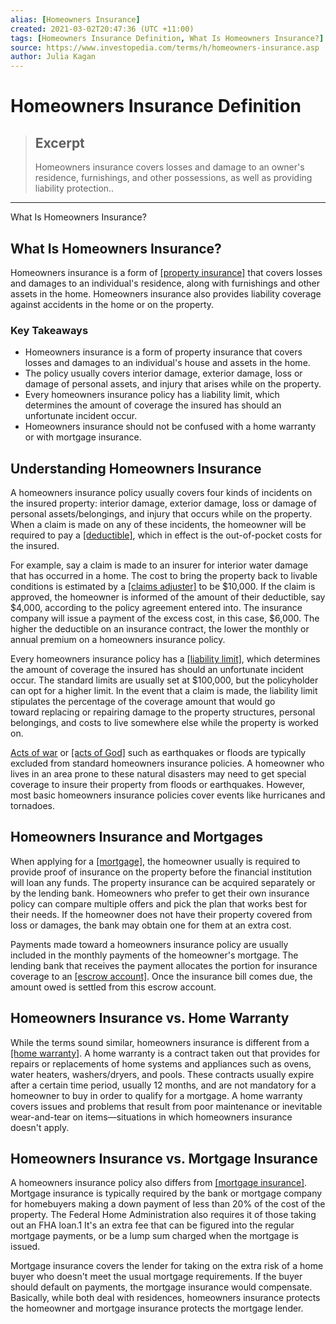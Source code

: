 ```yaml
---
alias: [Homeowners Insurance]
created: 2021-03-02T20:47:36 (UTC +11:00)
tags: [Homeowners Insurance Definition, What Is Homeowners Insurance?]
source: https://www.investopedia.com/terms/h/homeowners-insurance.asp
author: Julia Kagan
---
```


# Homeowners Insurance Definition

> ## Excerpt
> Homeowners insurance covers losses and damage to an owner's residence, furnishings, and other possessions, as well as providing liability protection..

---

What Is Homeowners Insurance?
## What Is Homeowners Insurance?

Homeowners insurance is a form of [[property insurance]](https://www.investopedia.com/terms/p/property-insurance.asp) that covers losses and damages to an individual's residence, along with furnishings and other assets in the home. Homeowners insurance also provides liability coverage against accidents in the home or on the property.

### Key Takeaways

-   Homeowners insurance is a form of property insurance that covers losses and damages to an individual's house and assets in the home. 
-   The policy usually covers interior damage, exterior damage, loss or damage of personal assets, and injury that arises while on the property.
-   Every homeowners insurance policy has a liability limit, which determines the amount of coverage the insured has should an unfortunate incident occur.
-   Homeowners insurance should not be confused with a home warranty or with mortgage insurance. 

## Understanding Homeowners Insurance

A homeowners insurance policy usually covers four kinds of incidents on the insured property: interior damage, exterior damage, loss or damage of personal assets/belongings, and injury that occurs while on the property. When a claim is made on any of these incidents, the homeowner will be required to pay a [[deductible]](https://www.investopedia.com/terms/d/deductible.asp), which in effect is the out-of-pocket costs for the insured.

For example, say a claim is made to an insurer for interior water damage that has occurred in a home. The cost to bring the property back to livable conditions is estimated by a [[claims adjuster]](https://www.investopedia.com/terms/c/claims-adjuster.asp) to be $10,000. If the claim is approved, the homeowner is informed of the amount of their deductible, say $4,000, according to the policy agreement entered into. The insurance company will issue a payment of the excess cost, in this case, $6,000. The higher the deductible on an insurance contract, the lower the monthly or annual premium on a homeowners insurance policy.

Every homeowners insurance policy has a [[liability limit]](https://www.investopedia.com/terms/a/aggregate-limit-liability.asp), which determines the amount of coverage the insured has should an unfortunate incident occur. The standard limits are usually set at $100,000, but the policyholder can opt for a higher limit. In the event that a claim is made, the liability limit stipulates the percentage of the coverage amount that would go toward replacing or repairing damage to the property structures, personal belongings, and costs to live somewhere else while the property is worked on.

[Acts of war](https://www.investopedia.com/terms/w/war-risk-insurance.asp) or [[acts of God]](https://www.investopedia.com/terms/a/act-god.asp) such as earthquakes or floods are typically excluded from standard homeowners insurance policies. A homeowner who lives in an area prone to these natural disasters may need to get special coverage to insure their property from floods or earthquakes. However, most basic homeowners insurance policies cover events like hurricanes and tornadoes.

## Homeowners Insurance and Mortgages

When applying for a [[mortgage]](https://www.investopedia.com/terms/m/mortgage.asp), the homeowner usually is required to provide proof of insurance on the property before the financial institution will loan any funds. The property insurance can be acquired separately or by the lending bank. Homeowners who prefer to get their own insurance policy can compare multiple offers and pick the plan that works best for their needs. If the homeowner does not have their property covered from loss or damages, the bank may obtain one for them at an extra cost.

Payments made toward a homeowners insurance policy are usually included in the monthly payments of the homeowner's mortgage. The lending bank that receives the payment allocates the portion for insurance coverage to an [[escrow account]](https://www.investopedia.com/mortgage/escrow-process-requirements/). Once the insurance bill comes due, the amount owed is settled from this escrow account.

## Homeowners Insurance vs. Home Warranty

While the terms sound similar, homeowners insurance is different from a [[home warranty]](https://www.investopedia.com/best-home-warranties-4777763). A home warranty is a contract taken out that provides for repairs or replacements of home systems and appliances such as ovens, water heaters, washers/dryers, and pools. These contracts usually expire after a certain time period, usually 12 months, and are not mandatory for a homeowner to buy in order to qualify for a mortgage. A home warranty covers issues and problems that result from poor maintenance or inevitable wear-and-tear on items—situations in which homeowners insurance doesn't apply.

## Homeowners Insurance vs. Mortgage Insurance

A homeowners insurance policy also differs from [[mortgage insurance]](https://www.investopedia.com/terms/m/mortgage-insurance.asp). Mortgage insurance is typically required by the bank or mortgage company for homebuyers making a down payment of less than 20% of the cost of the property. The Federal Home Administration also requires it of those taking out an FHA loan.1 It's an extra fee that can be figured into the regular mortgage payments, or be a lump sum charged when the mortgage is issued.

Mortgage insurance covers the lender for taking on the extra risk of a home buyer who doesn't meet the usual mortgage requirements. If the buyer should default on payments, the mortgage insurance would compensate. Basically, while both deal with residences, homeowners insurance protects the homeowner and mortgage insurance protects the mortgage lender.
